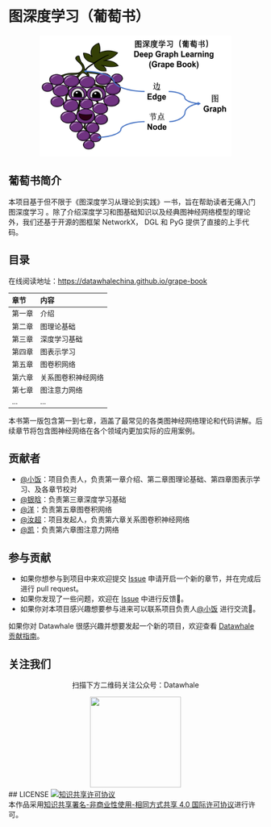 # 图深度学习（葡萄书）

<div align=center>
<img src="figures/grape_book_logo.png" width = "380" height = "240">
</div>

## 葡萄书简介

本项目基于但不限于《图深度学习从理论到实践》一书，旨在帮助读者无痛入门 图深度学习 。除了介绍深度学习和图基础知识以及经典图神经网络模型的理论外，我们还基于开源的图框架 NetworkX， DGL 和 PyG 提供了直接的上手代码。

## 目录
在线阅读地址：https://datawhalechina.github.io/grape-book

| 章节 | 内容 |
| :--- | :--- |
| 第一章 | 介绍 |  |
| 第二章 | 图理论基础 |
| 第三章 | 深度学习基础 |
| 第四章 | 图表示学习 |
| 第五章 | 图卷积网络 |
| 第六章 | 关系图卷积神经网络 |
| 第七章 | 图注意力网络 |
| ... | ...|

本书第一版包含第一到七章，涵盖了最常见的各类图神经网络理论和代码讲解。后续章节将包含图神经网络在各个领域内更加实际的应用案例。

## 贡献者

- [@小饭](https://github.com/xinqi-fan)：项目负责人，负责第一章介绍、第二章图理论基础、第四章图表示学习、及各章节校对
- [@银晗](https://github.com/YinHan-Zhang)：负责第三章深度学习基础
- [@洋](https://github.com/liu-yang-maker?tab=achievements)：负责第五章图卷积网络
- [@汝超](https://github.com/rickyxume)：项目发起人，负责第六章关系图卷积神经网络
- [@凯](https://github.com/HaSai666)：负责第六章图注意力网络


## 参与贡献

- 如果你想参与到项目中来欢迎提交 [Issue](https://github.com/datawhalechina/grape-book/issues) 申请开启一个新的章节，并在完成后进行 pull request。
- 如果你发现了一些问题，欢迎在 [Issue](https://github.com/datawhalechina/grape-book/issues) 中进行反馈🐛。
- 如果你对本项目感兴趣想要参与进来可以联系项目负责人[@小饭](https://github.com/xinqi-fan) 进行交流💬。

如果你对 Datawhale 很感兴趣并想要发起一个新的项目，欢迎查看 [Datawhale 贡献指南](https://github.com/datawhalechina/DOPMC#%E4%B8%BA-datawhale-%E5%81%9A%E5%87%BA%E8%B4%A1%E7%8C%AE)。

## 关注我们
<div align=center>
<p>扫描下方二维码关注公众号：Datawhale</p>
<img src="https://raw.githubusercontent.com/datawhalechina/pumpkin-book/master/res/qrcode.jpeg" width = "180" height = "180">
</div>
## LICENSE
<a rel="license" href="http://creativecommons.org/licenses/by-nc-sa/4.0/"><img alt="知识共享许可协议" style="border-width:0" src="https://img.shields.io/badge/license-CC%20BY--NC--SA%204.0-lightgrey" /></a><br />本作品采用<a rel="license" href="http://creativecommons.org/licenses/by-nc-sa/4.0/">知识共享署名-非商业性使用-相同方式共享 4.0 国际许可协议</a>进行许可。